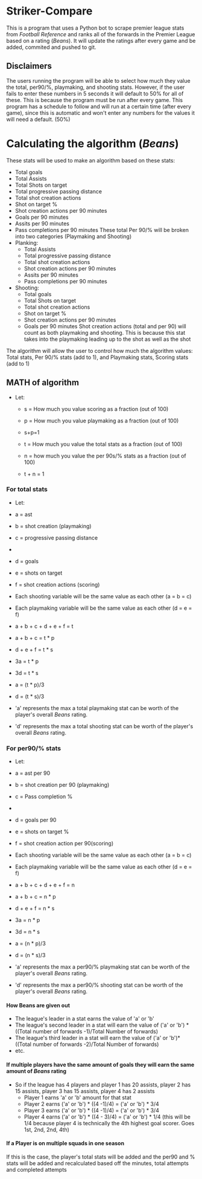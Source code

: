 # Striker-Compare

This is a program that uses a Python bot to scrape premier league stats from _Football Reference_ and ranks all of the forwards in the Premier League based on a rating (_Beans_). It will update the ratings after every game and be added, commited and pushed to git.

## Disclaimers
The users running the program will be able to select how much they value the total, per90/%, playmaking, and shooting stats. However, if the user fails to enter these numbers in 5 seconds it will default to 50% for all of these. This is because the program must be run after every game. This program has a schedule to follow and will run at a certain time (after every game), since this is automatic and won't enter any numbers for the values it will need a default. (50%)

# Calculating the algorithm (_Beans_)
These stats will be used to make an algorithm based on these stats:
  - Total goals
  - Total Assists
  - Total Shots on target
  - Total progressive passing distance
  - Total shot creation actions
  - Shot on target %
  - Shot creation actions per 90 minutes
  - Goals per 90 minutes
  - Assits per 90 minutes
  - Pass completions per 90 minutes
These total Per 90/% will be broken into two categories (Playmaking and Shooting)
  - Planking:
    - Total Assists
    - Total progressive passing distance
    - Total shot creation actions
    - Shot creation actions per 90 minutes
    - Assits per 90 minutes
    - Pass completions per 90 minutes
  - Shooting: 
    - Total goals
    - Total Shots on target
    - Total shot creation actions
    - Shot on target %
    - Shot creation actions per 90 minutes
    - Goals per 90 minutes
Shot creation actions (total and per 90) will count as both playmaking and shooting. This is because this stat takes into the playmaking leading up to the shot as well as the shot

The algorithm will allow the user to control how much the algorithm values:
Total stats, Per 90/% stats (add to 1), and Playmaking stats, Scoring stats (add to 1)

## MATH of algorithm
- Let: 
  - s = How much you value scoring as a fraction (out of 100)
  - p = How much you value playmaking as a fraction (out of 100)
  - s+p=1

  - t = How much you value the total stats as a fraction (out of 100)
  - n = how much you value the per 90s/% stats as a fraction (out of 100)
  - t + n = 1

### For total stats

  - Let: 
  - a = ast
  - b = shot creation (playmaking)
  - c = progressive passing distance 
  - 
  - d = goals
  - e = shots on target
  - f = shot creation actions (scoring)

  - Each shooting variable will be the same value as each other (a = b = c)
  - Each playmaking variable will be the same value as each other (d = e = f)
  - a + b + c + d + e + f = t

  - a + b + c = t * p
  - d + e + f = t * s
  - 3a = t * p
  - 3d = t * s
  - a = (t * p)/3
  - d = (t * s)/3

  - 'a' represents the max a total playmaking stat can be worth of the player's overall _Beans_ rating. 
  - 'd' represents the max a total shooting stat can be worth of the player's overall _Beans_ rating. 

### For per90/% stats
  - Let: 
  - a = ast per 90
  - b = shot creation per 90 (playmaking)
  - c = Pass completion %
  - 
  - d = goals per 90
  - e = shots on target %
  - f = shot creation action per 90(scoring)

  - Each shooting variable will be the same value as each other (a = b = c)
  - Each playmaking variable will be the same value as each other (d = e = f)
  - a + b + c + d + e + f = n

  - a + b + c = n * p
  - d + e + f = n * s
  - 3a = n * p
  - 3d = n * s
  - a = (n * p)/3
  - d = (n * s)/3

  - 'a' represents the max a per90/% playmaking stat can be worth of the player's overall _Beans_ rating. 
  - 'd' represents the max a per90/% shooting stat can be worth of the player's overall _Beans_ rating. 
#### How Beans are given out
  - The league's leader in a stat earns the value of 'a' or 'b'
  - The league's second leader in a stat will earn the value of ('a' or 'b') *  ((Total number of forwards -1)/Total Number of forwards)
  - The league's third leader in a stat will earn the value of ('a' or 'b')*  ((Total number of forwards -2)/Total Number of forwards)
  - etc.
#### If multiple players have the same amount of goals they will earn the same amount of _Beans_ rating
- So if the league has 4 players and player 1 has 20 assists, player 2 has 15 assists, player 3 has 15 assists, player 4 has 2 assists
  - Player 1 earns 'a' or 'b'  amount for that stat
  - Player 2 earns ('a' or 'b') *  ((4 -1)/4) = ('a' or 'b') * 3/4
  - Player 3 earns ('a' or 'b') *  ((4 -1)/4) = ('a' or 'b') * 3/4
  - Player 4 earns ('a' or 'b') *  ((4 - 3)/4) = ('a' or 'b') * 1/4 (this will be 1/4 because player 4 is technically the 4th highest goal scorer. Goes 1st, 2nd, 2nd, 4th)

#### If a Player is on multiple squads in one season
If this is the case, the player's total stats will be added and the per90 and % stats will be added and recalculated based off the minutes, total attempts and completed attempts
